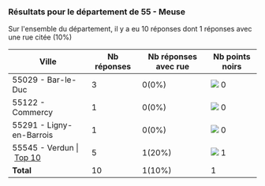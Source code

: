 ### Résultats pour le département de 55 - Meuse

Sur l'ensemble du département, il y a eu 10 réponses dont 1 réponses avec une rue citée (10%)

| Ville | Nb réponses | Nb réponses avec rue | Nb points noirs |
|-------------|-------------|----------------------|-----------------|
|55029 - Bar-le-Duc|3|0(0%)|<img src="../../img/bar_0.gif" />&nbsp;0|
|55122 - Commercy|1|0(0%)|<img src="../../img/bar_0.gif" />&nbsp;0|
|55291 - Ligny-en-Barrois|1|0(0%)|<img src="../../img/bar_0.gif" />&nbsp;0|
|55545 - Verdun&nbsp;&#124;&nbsp;<a href='55545 - Verdun_top1.md'>Top 10</a>|5|1(20%)|<img src="../../img/bar_100.gif" />&nbsp;1|
| **Total** |10|1(10%)|1|
